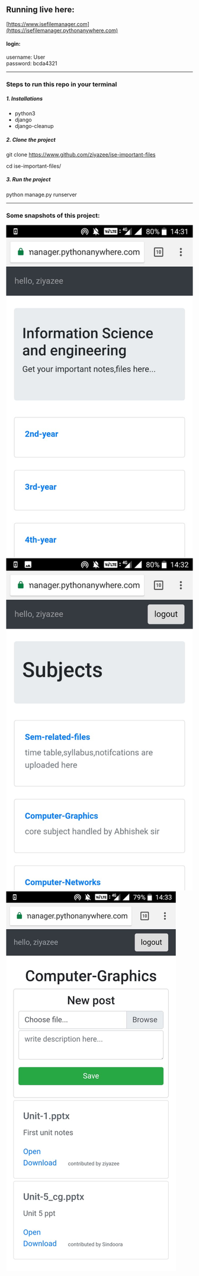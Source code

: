 ## Running live here:
[https://www.isefilemanager.com](https://isefilemanager.pythonanywhere.com)

#### login:
username: User  
password: bcda4321

___

### Steps to run this repo in your terminal

##### 1. Installations
* python3  
* django  
* django-cleanup


##### 2. Clone the project

git clone https://www.github.com/ziyazee/ise-important-files

cd ise-important-files/

##### 3. Run the project

python manage.py runserver

___

### Some snapshots of this project:

![](markdown_images/1.jpeg) ![](markdown_images/2.jpeg)![](markdown_images/3.jpeg)
